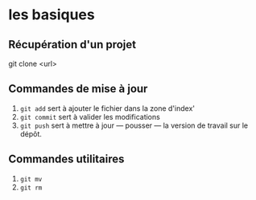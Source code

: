 # les basiques

## Récupération d'un projet

git clone \<url\>

## Commandes de mise à jour

1. `git add` sert à ajouter le fichier dans la zone d'index'
2. `git commit` sert à valider les modifications
3. `git push` sert à mettre à jour &mdash; pousser &mdash; la version de travail sur le dépôt.

## Commandes utilitaires

1. `git mv`
2. `git rm`
